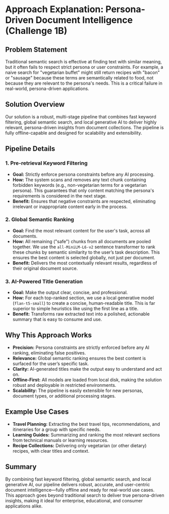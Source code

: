 

# Approach Explanation: Persona-Driven Document Intelligence (Challenge 1B)

## Problem Statement
Traditional semantic search is effective at finding text with similar meaning, but it often fails to respect strict persona or user constraints. For example, a naive search for "vegetarian buffet" might still return recipes with "bacon" or "sausage" because these terms are semantically related to food, not because they are relevant to the persona's needs. This is a critical failure in real-world, persona-driven applications.

## Solution Overview
Our solution is a robust, multi-stage pipeline that combines fast keyword filtering, global semantic search, and local generative AI to deliver highly relevant, persona-driven insights from document collections. The pipeline is fully offline-capable and designed for scalability and extensibility.

## Pipeline Details

### 1. Pre-retrieval Keyword Filtering
- **Goal:** Strictly enforce persona constraints before any AI processing.
- **How:** The system scans and removes any text chunk containing forbidden keywords (e.g., non-vegetarian terms for a vegetarian persona). This guarantees that only content matching the persona's requirements is considered in the next stage.
- **Benefit:** Ensures that negative constraints are respected, eliminating irrelevant or inappropriate content early in the process.

### 2. Global Semantic Ranking
- **Goal:** Find the most relevant content for the user's task, across all documents.
- **How:** All remaining ("safe") chunks from all documents are pooled together. We use the `all-MiniLM-L6-v2` sentence transformer to rank these chunks by semantic similarity to the user’s task description. This ensures the best content is selected globally, not just per document.
- **Benefit:** Delivers the most contextually relevant results, regardless of their original document source.

### 3. AI-Powered Title Generation
- **Goal:** Make the output clear, concise, and professional.
- **How:** For each top-ranked section, we use a local generative model (`flan-t5-small`) to create a concise, human-readable title. This is far superior to simple heuristics like using the first line as a title.
- **Benefit:** Transforms raw extracted text into a polished, actionable summary that is easy to consume and use.

## Why This Approach Works
- **Precision:** Persona constraints are strictly enforced before any AI ranking, eliminating false positives.
- **Relevance:** Global semantic ranking ensures the best content is surfaced for the user’s specific task.
- **Clarity:** AI-generated titles make the output easy to understand and act on.
- **Offline-First:** All models are loaded from local disk, making the solution robust and deployable in restricted environments.
- **Scalability:** The pipeline is easily extensible for new personas, document types, or additional processing stages.

## Example Use Cases
- **Travel Planning:** Extracting the best travel tips, recommendations, and itineraries for a group with specific needs.
- **Learning Guides:** Summarizing and ranking the most relevant sections from technical manuals or learning resources.
- **Recipe Collections:** Delivering only vegetarian (or other dietary) recipes, with clear titles and context.

## Summary
By combining fast keyword filtering, global semantic search, and local generative AI, our pipeline delivers robust, accurate, and user-centric document intelligence—fully offline and ready for real-world use cases. This approach goes beyond traditional search to deliver true persona-driven insights, making it ideal for enterprise, educational, and consumer applications alike.
